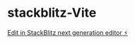 # stackblitz-Vite

[Edit in StackBlitz next generation editor ⚡️](https://stackblitz.com/~/github.com/modulardata/stackblitz-Vite)